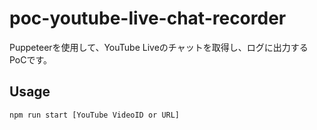 # poc-youtube-live-chat-recorder

Puppeteerを使用して、YouTube Liveのチャットを取得し、ログに出力するPoCです。

## Usage

```
npm run start [YouTube VideoID or URL]
```
